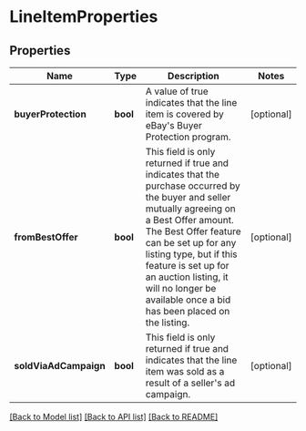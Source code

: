 # LineItemProperties

## Properties
Name | Type | Description | Notes
------------ | ------------- | ------------- | -------------
**buyerProtection** | **bool** | A value of true indicates that the line item is covered by eBay&#39;s Buyer Protection program. | [optional] 
**fromBestOffer** | **bool** | This field is only returned if true and indicates that the purchase occurred by the buyer and seller mutually agreeing on a Best Offer amount. The Best Offer feature can be set up for any listing type, but if this feature is set up for an auction listing, it will no longer be available once a bid has been placed on the listing. | [optional] 
**soldViaAdCampaign** | **bool** | This field is only returned if true and indicates that the line item was sold as a result of a seller&#39;s ad campaign. | [optional] 

[[Back to Model list]](../README.md#documentation-for-models) [[Back to API list]](../README.md#documentation-for-api-endpoints) [[Back to README]](../README.md)


